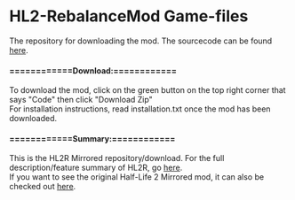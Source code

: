 # HL2-RebalanceMod Game-files
The repository for downloading the mod.
The sourcecode can be found [here](https://github.com/mariovct/HL2-RebalanceMod).

#### ============Download:============

To download the mod, click on the green button on the top right corner that says "Code" then click "Download Zip"  
For installation instructions, read installation.txt once the mod has been downloaded.

#### ============Summary:============

This is the HL2R Mirrored repository/download. For the full description/feature summary of HL2R, go [here](https://github.com/mariovct/HL2-RebalanceMod_Game-files/tree/main).          
If you want to see the original Half-Life 2 Mirrored mod, it can also be checked out [here](https://www.moddb.com/mods/half-life-2-mirrored).
